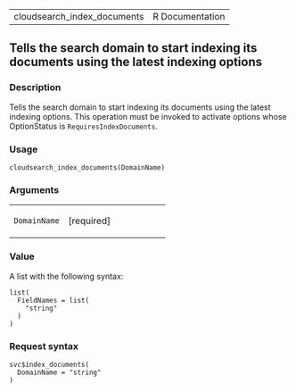 <table style="width: 100%;">
<tbody>
<tr class="odd">
<td>cloudsearch_index_documents</td>
<td style="text-align: right;">R Documentation</td>
</tr>
</tbody>
</table>

## Tells the search domain to start indexing its documents using the latest indexing options

### Description

Tells the search domain to start indexing its documents using the latest
indexing options. This operation must be invoked to activate options
whose OptionStatus is `RequiresIndexDocuments`.

### Usage

    cloudsearch_index_documents(DomainName)

### Arguments

<table>
<colgroup>
<col style="width: 35%" />
<col style="width: 65%" />
</colgroup>
<tbody>
<tr class="odd">
<td><code
id="cloudsearch_index_documents_:_DomainName">DomainName</code></td>
<td><p>[required]</p></td>
</tr>
</tbody>
</table>

### Value

A list with the following syntax:

    list(
      FieldNames = list(
        "string"
      )
    )

### Request syntax

    svc$index_documents(
      DomainName = "string"
    )
